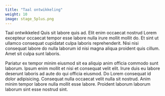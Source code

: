 ```yaml
---
title: "Taal ontwikkeling"
weight: 10
image: stage_5plus.png
---
```


Taal ontwikkeled
Quis sit labore quis ad. Elit enim occaecat nostrud Lorem excepteur occaecat tempor esse labore nulla irure mollit mollit do. Et sint ut ullamco consequat cupidatat culpa laboris reprehenderit. Nisi nisi consequat labore do nulla laborum id nisi magna aliqua proident quis cillum. Amet sit culpa sunt laboris.

Pariatur ex tempor minim eiusmod sit ea aliquip anim officia commodo sunt laborum. Ipsum enim mollit et nisi et consequat velit elit. Irure duis eu labore deserunt laboris ad aute do qui officia eiusmod. Do Lorem consequat id dolor adipisicing. Consequat nulla occaecat velit nulla sit nostrud. Anim minim tempor labore nulla mollit esse labore. Proident laborum laborum laborum sint esse nostrud sint.
